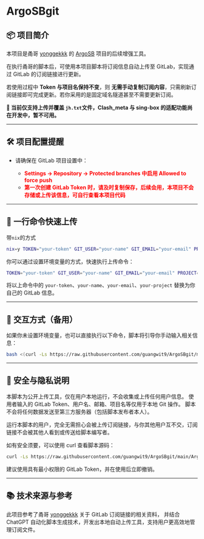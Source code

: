 # ArgoSBgit

## 📦 项目简介

本项目是甬哥 [yonggekkk](https://github.com/yonggekkk) 的 [ArgoSB](https://github.com/yonggekkk/ArgoSB) 项目的后续增强工具。

在执行甬哥的脚本后，可使用本项目脚本将订阅信息自动上传至 GitLab，实现通过 GitLab 的订阅链接进行更新。

若使用过程中 **Token 与项目名保持不变**，则 **无需手动复制订阅内容**，只需刷新订阅链接即可完成更新。若你采用的是固定域名隧道甚至不需要更新订阅。

 **🔁 当前仅支持上传并覆盖 `jh.txt`文件，Clash\_meta 与 sing-box 的适配功能尚在开发中，暂不可用。**

---

## 🛠 项目配置提醒

* 请确保在 GitLab 项目设置中：

  * <b><span style="color:red;">Settings → Repository → Protected branches 中启用 Allowed to force push</span></b>
  * <b><span style="color:red;">第一次创建 GitLab Token 时，请及时复制保存，后续会用，本项目不会存储或上传该信息，可自行查看本项目代码</span></b>

---

## 🚀 一行命令快速上传

带`nix`的方式

```bash
nix=y TOKEN="your-token" GIT_USER="your-name" GIT_EMAIL="your-email" PROJECT="your-project" bash <(curl -Ls https://raw.githubusercontent.com/guangwit9/ArgoSBgit/main/ArgoSBgit.sh)
```

你可以通过设置环境变量的方式，快速执行上传命令：

```bash
TOKEN="your-token" GIT_USER="your-name" GIT_EMAIL="your-email" PROJECT="your-project" bash <(curl -Ls https://raw.githubusercontent.com/guangwit9/ArgoSBgit/main/ArgoSBgit.sh)
```

将以上命令中的 `your-token`、`your-name`、`your-email`、`your-project` 替换为你自己的 GitLab 信息。

---

## 🧪 交互方式（备用）

如果你未设置环境变量，也可以直接执行以下命令，脚本将引导你手动输入相关信息：

```bash
bash <(curl -Ls https://raw.githubusercontent.com/guangwit9/ArgoSBgit/main/ArgoSBgit.sh)
```

---

## 🔐 安全与隐私说明

本脚本为公开上传工具，仅在用户本地运行，不会收集或上传任何用户信息。
使用者输入的 GitLab Token、用户名、邮箱、项目名等仅用于本地 Git 操作。
脚本不会将任何数据发送至第三方服务器（包括脚本发布者本人）。

运行本脚本的用户，完全无需担心会被上传订阅链接，与你其他用户互不交，订阅链接不会被其他人看到或传送给脚本编写者。

如有安全须要，可以使用 curl 查看脚本源码：

```bash
curl -Ls https://raw.githubusercontent.com/guangwit9/ArgoSBgit/main/ArgoSBgit.sh | less
```

建议使用具有最小权限的 GitLab Token，并在使用后立即撤销。

---

## 📚 技术来源与参考

此项目参考了甬哥 [yonggekkk](https://github.com/yonggekkk) 关于 GitLab 订阅链接的相关资料，
并结合 ChatGPT 自动化脚本生成技术，开发出本地自动上传工具，支持用户更高效地管理订阅文件。
